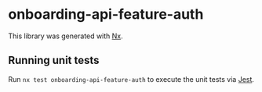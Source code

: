 # onboarding-api-feature-auth

This library was generated with [Nx](https://nx.dev).

## Running unit tests

Run `nx test onboarding-api-feature-auth` to execute the unit tests via [Jest](https://jestjs.io).
